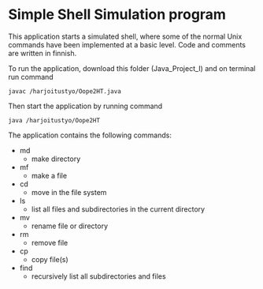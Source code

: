 # Simple Shell Simulation program

This application starts a simulated shell, where some of the normal Unix commands have been implemented at a basic level. Code and comments are written in finnish.

To run the application, download this folder (Java_Project_I) and on terminal run command

` javac /harjoitustyo/Oope2HT.java `

Then start the application by running command

` java /harjoitustyo/Oope2HT `

The application contains the following commands:

- md
  - make directory
- mf
  - make a file
- cd
  - move in the file system
- ls
  - list all files and subdirectories in the current directory
- mv
  - rename file or directory
- rm
  - remove file
- cp
  - copy file(s)
- find
  - recursively list all subdirectories and files